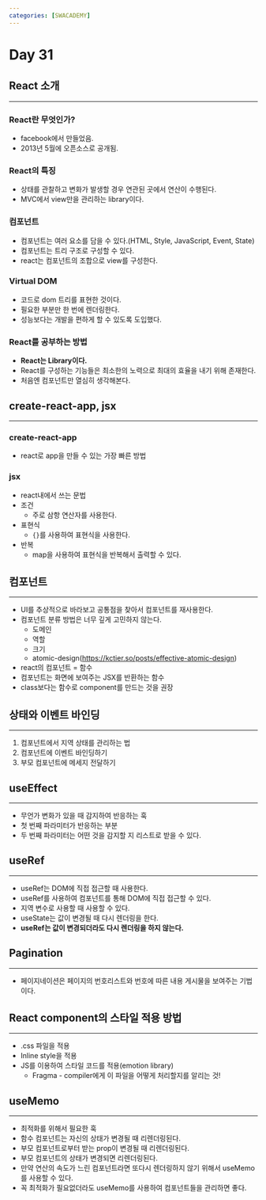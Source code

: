 ```yaml
---
categories: [SWACADEMY]
---
```


# Day 31

## React 소개

---
### React란 무엇인가?
- facebook에서 만들었음.
- 2013년 5월에 오픈소스로 공개됨.
### React의 특징
- 상태를 관찰하고 변화가 발생할 경우 연관된 곳에서 연산이 수행된다.
- MVC에서 view만을 관리하는 library이다.
### 컴포넌트
- 컴포넌트는 여러 요소를 담을 수 있다.(HTML, Style, JavaScript, Event, State)
- 컴포넌트는 트리 구조로 구성할 수 있다.
- react는 컴포넌트의 조합으로 view를 구성한다.
### Virtual DOM
- 코드로 dom 트리를 표현한 것이다.
- 필요한 부분만 한 번에 렌더링한다.
- 성능보다는 개발을 편하게 할 수 있도록 도입했다.
### React를 공부하는 방법
- **React는 Library이다.**
- React를 구성하는 기능들은 최소한의 노력으로 최대의 효율을 내기 위해 존재한다.
- 처음엔 컴포넌트만 열심히 생각해본다.

## create-react-app, jsx

---
### create-react-app
- react로 app을 만들 수 있는 가장 빠른 방법
### jsx
- react내에서 쓰는 문법
- 조건
  - 주로 삼항 연산자를 사용한다.
- 표현식
  - `{}`를 사용하여 표현식을 사용한다.
- 반복
  - map을 사용하여 표현식을 반복해서 출력할 수 있다.

## 컴포넌트

---
- UI를 추상적으로 바라보고 공통점을 찾아서 컴포넌트를 재사용한다.
- 컴포넌트 분류 방법은 너무 깊게 고민하지 않는다.
  - 도메인
  - 역할
  - 크기
  - atomic-design(https://kctier.so/posts/effective-atomic-design)
- react의 컴포넌트 = 함수
- 컴포넌트는 화면에 보여주는 JSX를 반환하는 함수
- class보다는 함수로 component를 만드는 것을 권장

## 상태와 이벤트 바인딩

---
1. 컴포넌트에서 지역 상태를 관리하는 법
2. 컴포넌트에 이벤트 바인딩하기
3. 부모 컴포넌트에 메세지 전달하기


## useEffect

---
- 무언가 변화가 있을 때 감지하여 반응하는 훅
- 첫 번째 파라미터가 반응하는 부분
- 두 번째 파라미터는 어떤 것을 감지할 지 리스트로 받을 수 있다.

## useRef

---
- useRef는 DOM에 직접 접근할 때 사용한다.
- useRef를 사용하여 컴포넌트를 통해 DOM에 직접 접근할 수 있다.
- 지역 변수로 사용할 때 사용할 수 있다.
- useState는 값이 변경될 때 다시 렌더링을 한다.
- **useRef는 값이 변경되더라도 다시 렌더링을 하지 않는다.**

## Pagination

---
- 페이지네이션은 페이지의 번호리스트와 번호에 따른 내용 게시물을 보여주는 기법이다.

## React component의 스타일 적용 방법

---
- .css 파일을 적용
- Inline style을 적용
- JS를 이용하여 스타일 코드를 적용(emotion library)
  - Fragma - compiler에게 이 파일을 어떻게 처리할지를 알리는 것!

## useMemo

---
- 최적화를 위해서 필요한 훅
- 함수 컴포넌트는 자신의 상태가 변경될 때 리렌더링된다.
- 부모 컴포넌트로부터 받는 prop이 변경될 때 리렌더링된다.
- 부모 컴포넌트의 상태가 변경되면 리렌더링된다.
- 만약 연산의 속도가 느린 컴포넌트라면 또다시 렌더링하지 않기 위해서 useMemo를 사용할 수 있다.
- 꼭 최적화가 필요없더라도 useMemo를 사용하여 컴포넌트들을 관리하면 좋다.